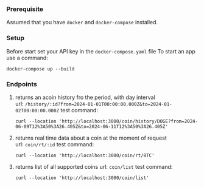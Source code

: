 ### Prerequisite
Assumed that you have `docker` and `docker-compose` installed.

### Setup
Before start set your API key in the `docker-compose.yaml` file 
To start an app use a command:
```shell
docker-compose up --build
```

### Endpoints 

1) returns an acoin history fro the period, with day interval  
   url: `/history/:id?from=2024-01-01T00:00:00.000Z&to=2024-01-02T00:00:00.000Z`
   test command: 
   ```shell
   curl --location 'http://localhost:3000/coin/history/DOGE?from=2024-06-09T12%3A50%3A26.405Z&to=2024-06-11T12%3A50%3A26.405Z'
   ```

2) returns real time data about a coin at the moment of request  
   url: `coin/rt/:id`
   test command: 
   ```shell
   curl --location 'http://localhost:3000/coin/rt/BTC'
   ```

3) returns list of all supported coins
   url: `coin/list`
   test command: 
   ```shell
   curl --location 'http://localhost:3000/coin/list'
   ```